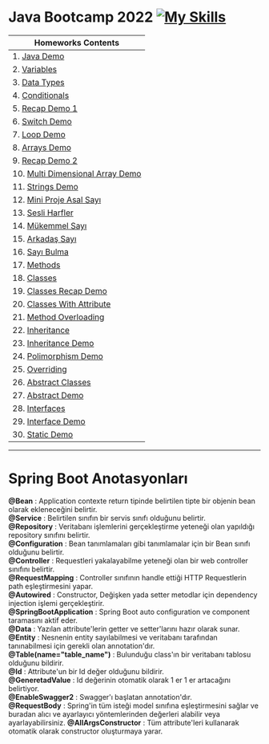 # Java Bootcamp 2022 [![My Skills](https://skills.thijs.gg/icons?i=java,&theme=light)](https://skills.thijs.gg)

| Homeworks Contents |
| --- |
| 1. [Java Demo](https://github.com/ebubekirdgn/Java-Developer-Training-Camp-2022/tree/main/Homeworks/1-2%20-%20Weeks/1%20-%20javademos/src) |
| 2. [Variables](https://github.com/ebubekirdgn/Java-Developer-Training-Camp-2022/tree/main/Homeworks/1-2%20-%20Weeks/2%20-%20variables/src) |
| 3. [Data Types](https://github.com/ebubekirdgn/Java-Developer-Training-Camp-2022/tree/main/Homeworks/1-2%20-%20Weeks/3%20-%20datatypes/src) |
| 4. [Conditionals](https://github.com/ebubekirdgn/Java-Developer-Training-Camp-2022/tree/main/Homeworks/1-2%20-%20Weeks/4%20-%20conditionals/src) |
| 5. [Recap Demo 1](https://github.com/ebubekirdgn/Java-Developer-Training-Camp-2022/tree/main/Homeworks/1-2%20-%20Weeks/5%20-%20recapDemo1/src) |
| 6. [Switch Demo](https://github.com/ebubekirdgn/Java-Developer-Training-Camp-2022/tree/main/Homeworks/1-2%20-%20Weeks/6%20-%20switchDemo/src)|
| 7. [Loop Demo](https://github.com/ebubekirdgn/Java-Developer-Training-Camp-2022/tree/main/Homeworks/1-2%20-%20Weeks/7%20-%20loopDemo/src) |
| 8. [Arrays Demo](https://github.com/ebubekirdgn/Java-Developer-Training-Camp-2022/tree/main/Homeworks/1-2%20-%20Weeks/8%20-%20arraysDemo/src) |
| 9. [Recap Demo 2](https://github.com/ebubekirdgn/Java-Developer-Training-Camp-2022/tree/main/Homeworks/1-2%20-%20Weeks/9%20-%20reCapDemo2/src) |
| 10. [Multi Dimensional Array Demo](https://github.com/ebubekirdgn/Java-Developer-Training-Camp-2022/tree/main/Homeworks/1-2%20-%20Weeks/10%20-%20multiDimensionalArrayDemo/src)|
| 11. [Strings Demo](https://github.com/ebubekirdgn/Java-Developer-Training-Camp-2022/tree/main/Homeworks/1-2%20-%20Weeks/11%20-%20stringsDemo/src) |
| 12. [Mini Proje Asal Sayı](https://github.com/ebubekirdgn/Java-Developer-Training-Camp-2022/tree/main/Homeworks/1-2%20-%20Weeks/12%20-%20miniProjeAsalSayi/src)  |
| 13. [Sesli Harfler](https://github.com/ebubekirdgn/Java-Developer-Training-Camp-2022/tree/main/Homeworks/1-2%20-%20Weeks/13%20-%20sesliHarfler/src)|
| 14. [Mükemmel Sayı](https://github.com/ebubekirdgn/Java-Developer-Training-Camp-2022/tree/main/Homeworks/1-2%20-%20Weeks/14%20-%20mukemmelSayi/src)  |
| 15. [Arkadaş Sayı](https://github.com/ebubekirdgn/Java-Developer-Training-Camp-2022/tree/main/Homeworks/1-2%20-%20Weeks/15%20-%20arkadasSayilar/src)  |
| 16. [Sayı Bulma](https://github.com/ebubekirdgn/Java-Developer-Training-Camp-2022/tree/main/Homeworks/1-2%20-%20Weeks/16%20-%20sayiBulma/src)  |
| 17. [Methods](https://github.com/ebubekirdgn/Java-Developer-Training-Camp-2022/tree/main/Homeworks/1-2%20-%20Weeks/17%20-%20methods/src)|
| 18. [Classes](https://github.com/ebubekirdgn/Java-Developer-Training-Camp-2022/tree/main/Homeworks/1-2%20-%20Weeks/18%20-%20classes/src)|
| 19. [Classes Recap Demo](https://github.com/ebubekirdgn/Java-Developer-Training-Camp-2022/tree/main/Homeworks/1-2%20-%20Weeks/19%20-%20reCapDemo_Classes/reCapDemo_Classes/src)|
| 20. [Classes With Attribute](https://github.com/ebubekirdgn/Java-Developer-Training-Camp-2022/tree/main/Homeworks/1-2%20-%20Weeks/20%20-%20classesWithAttribute/classesWithAttribute/src)|
| 21. [Method Overloading](https://github.com/ebubekirdgn/Java-Developer-Training-Camp-2022/tree/main/Homeworks/1-2%20-%20Weeks/21%20-%20methodOverloading/methodOverloading/src)  |
| 22. [Inheritance](https://github.com/ebubekirdgn/Java-Developer-Training-Camp-2022/tree/main/Homeworks/1-2%20-%20Weeks/22%20-%20inheritance/inheritance)  |
| 23. [Inheritance Demo](https://github.com/ebubekirdgn/Java-Developer-Training-Camp-2022/tree/main/Homeworks/1-2%20-%20Weeks/23%20-%20inheritanceDemo/inheritanceDemo)  |
| 24. [Polimorphism Demo](https://github.com/ebubekirdgn/Java-Developer-Training-Camp-2022/tree/main/Homeworks/1-2%20-%20Weeks/24%20-%20polimorphismDemo/polimorphismDemo)  |
| 25. [Overriding](https://github.com/ebubekirdgn/Java-Developer-Training-Camp-2022/tree/main/Homeworks/1-2%20-%20Weeks/25%20-%20Overriding/overriding)  |
| 26. [Abstract Classes](https://github.com/ebubekirdgn/Java-Developer-Training-Camp-2022/tree/main/Homeworks/1-2%20-%20Weeks/26%20-%20abstractClasses/abstractClasses)  |
| 27. [Abstract Demo](https://github.com/ebubekirdgn/Java-Developer-Training-Camp-2022/tree/main/Homeworks/1-2%20-%20Weeks/27%20-%20abstractDemo/abstractDemo)  |
| 28. [Interfaces](https://github.com/ebubekirdgn/Java-Developer-Training-Camp-2022/tree/main/Homeworks/1-2%20-%20Weeks/28%20-%20interfaces/interfaces)  |
| 29. [Interface Demo](https://github.com/ebubekirdgn/Java-Developer-Training-Camp-2022/tree/main/Homeworks/1-2%20-%20Weeks/29%20-%20interfaceDemo/interfaceDemo/src)  |
| 30. [Static Demo](https://github.com/ebubekirdgn/Java-Developer-Training-Camp-2022/tree/main/Homeworks/1-2%20-%20Weeks/30%20-%20staticDemo/staticDemo/src)  |
<hr>

# Spring Boot Anotasyonları
<b>@Bean</b> :  Application contexte return tipinde belirtilen tipte bir objenin bean olarak ekleneceğini belirtir. <br>
<b>@Service</b>  : Belirtilen sınıfın bir servis sınıfı olduğunu belirtir.<br>
<b>@Repository</b>  : Veritabanı işlemlerini gerçekleştirme yeteneği olan yapıldığı repository sınıfını belirtir.<br>
<b>@Configuration</b>  : Bean tanımlamaları gibi tanımlamalar için bir Bean sınıfı olduğunu belirtir.<br>
<b>@Controller</b>  : Requestleri yakalayabilme yeteneği olan bir web controller sınıfını belirtir.<br>
<b>@RequestMapping</b>  : Controller sınıfının handle ettiği HTTP Requestlerin path eşleştirmesini yapar.<br>
<b>@Autowired</b>  : Constructor, Değişken yada setter metodlar için dependency injection işlemi gerçekleştirir.<br>
<b>@SpringBootApplication</b>  : Spring Boot auto configuration ve component taramasını aktif eder.<br>
<b>@Data</b>  : Yazılan attribute'lerin getter ve setter'larını hazır olarak sunar.<br>
<b>@Entity</b>  : Nesnenin entity sayılabilmesi ve veritabanı tarafından tanınabilmesi için gerekli olan annotation'dır.<br>
<b>@Table(name="table_name")</b>  : Bulunduğu class'ın bir veritabanı tablosu olduğunu bildirir.<br>
<b>@Id</b>  : Attribute'un bir Id değer olduğunu bildirir.<br>
<b>@GeneretadValue</b>  : Id değerinin otomatik olarak 1 er 1 er artacağını belirtiyor.<br>
<b>@EnableSwagger2</b>  : Swagger'ı başlatan annotation'dır.<br>
<b>@RequestBody</b> : Spring'in tüm isteği model sınıfına eşleştirmesini sağlar ve buradan alıcı ve ayarlayıcı yöntemlerinden değerleri alabilir veya ayarlayabilirsiniz.
<b>@AllArgsConstructor</b> : Tüm attribute'leri kullanarak otomatik olarak constructor oluşturmaya yarar.
